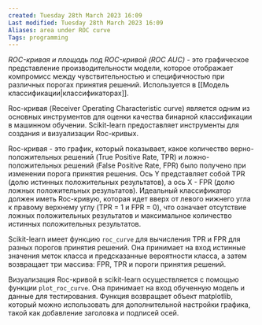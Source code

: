 ```yaml
---
created: Tuesday 28th March 2023 16:09
Last modified: Tuesday 28th March 2023 16:09
Aliases: area under ROC curve
Tags: programming
---
```


*ROC-кривая и площадь под ROC-кривой (ROC AUC)* - это графическое представление производительности модели, которое отображает компромисс между чувствительностью и специфичностью при различных порогах принятия решений. Используется в [[Модель классификации|классификаторах]].

Roc-кривая (Receiver Operating Characteristic curve) является одним из основных инструментов для оценки качества бинарной классификации в машинном обучении. Scikit-learn предоставляет инструменты для создания и визуализации Roc-кривых.

Roc-кривая - это график, который показывает, какое количество верно-положительных решений (True Positive Rate, TPR) и ложно-положительных решений (False Positive Rate, FPR) было получено при изменении порога принятия решения. Ось Y представляет собой TPR (долю истинных положительных результатов), а ось X - FPR (долю ложных положительных результатов). Идеальный классификатор должен иметь Roc-кривую, которая идет вверх от левого нижнего угла к правому верхнему углу (TPR = 1 и FPR = 0), что означает отсутствие ложных положительных результатов и максимальное количество истинных положительных результатов.

Scikit-learn имеет функцию `roc_curve` для вычисления TPR и FPR для разных порогов принятия решений. Она принимает на вход истинные значения меток класса и предсказанные вероятности класса, а затем возвращает три массива: FPR, TPR и пороги принятия решений.

Визуализация Roc-кривой в scikit-learn осуществляется с помощью функции `plot_roc_curve`. Она принимает на вход обученную модель и данные для тестирования. Функция возвращает объект matplotlib, который можно использовать для дополнительной настройки графика, такой как добавление заголовка и подписей осей.